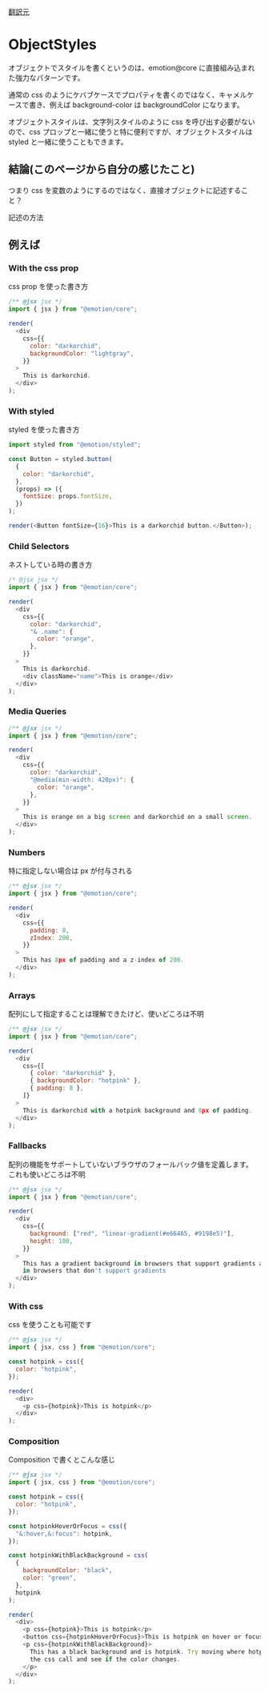 [翻訳元](https://emotion.sh/docs/object-styles)

# ObjectStyles

オブジェクトでスタイルを書くというのは、emotion@core に直接組み込まれた強力なパターンです。

通常の css のようにケバブケースでプロパティを書くのではなく、キャメルケースで書き、例えば background-color は backgroundColor になります。

オブジェクトスタイルは、文字列スタイルのように css を呼び出す必要がないので、css プロップと一緒に使うと特に便利ですが、オブジェクトスタイルは styled と一緒に使うこともできます。

## 結論(このページから自分の感じたこと)

つまり css を変数のようにするのではなく、直接オブジェクトに記述すること？

記述の方法

## 例えば

### With the css prop

css prop を使った書き方

```js
/** @jsx jsx */
import { jsx } from "@emotion/core";

render(
  <div
    css={{
      color: "darkorchid",
      backgroundColor: "lightgray",
    }}
  >
    This is darkorchid.
  </div>
);
```

### With styled

styled を使った書き方

```js
import styled from "@emotion/styled";

const Button = styled.button(
  {
    color: "darkorchid",
  },
  (props) => ({
    fontSize: props.fontSize,
  })
);

render(<Button fontSize={16}>This is a darkorchid button.</Button>);
```

### Child Selectors

ネストしている時の書き方

```js
/* @jsx jsx */
import { jsx } from "@emotion/core";

render(
  <div
    css={{
      color: "darkorchid",
      "& .name": {
        color: "orange",
      },
    }}
  >
    This is darkorchid.
    <div className="name">This is orange</div>
  </div>
);
```

### Media Queries

```js
/** @jsx jsx */
import { jsx } from "@emotion/core";

render(
  <div
    css={{
      color: "darkorchid",
      "@media(min-width: 420px)": {
        color: "orange",
      },
    }}
  >
    This is orange on a big screen and darkorchid on a small screen.
  </div>
);
```

### Numbers

特に指定しない場合は px が付与される

```js
/** @jsx jsx */
import { jsx } from "@emotion/core";

render(
  <div
    css={{
      padding: 8,
      zIndex: 200,
    }}
  >
    This has 8px of padding and a z-index of 200.
  </div>
);
```

### Arrays

配列にして指定することは理解できたけど、使いどころは不明

```js
/** @jsx jsx */
import { jsx } from "@emotion/core";

render(
  <div
    css={[
      { color: "darkorchid" },
      { backgroundColor: "hotpink" },
      { padding: 8 },
    ]}
  >
    This is darkorchid with a hotpink background and 8px of padding.
  </div>
);
```

### Fallbacks

配列の機能をサポートしていないブラウザのフォールバック値を定義します。
これも使いどころは不明

```js
/** @jsx jsx */
import { jsx } from "@emotion/core";

render(
  <div
    css={{
      background: ["red", "linear-gradient(#e66465, #9198e5)"],
      height: 100,
    }}
  >
    This has a gradient background in browsers that support gradients and is red
    in browsers that don't support gradients
  </div>
);
```

### With css

css を使うことも可能です

```js
/** @jsx jsx */
import { jsx, css } from "@emotion/core";

const hotpink = css({
  color: "hotpink",
});

render(
  <div>
    <p css={hotpink}>This is hotpink</p>
  </div>
);
```

### Composition

Composition で書くとこんな感じ

```js
/** @jsx jsx */
import { jsx, css } from "@emotion/core";

const hotpink = css({
  color: "hotpink",
});

const hotpinkHoverOrFocus = css({
  "&:hover,&:focus": hotpink,
});

const hotpinkWithBlackBackground = css(
  {
    backgroundColor: "black",
    color: "green",
  },
  hotpink
);

render(
  <div>
    <p css={hotpink}>This is hotpink</p>
    <button css={hotpinkHoverOrFocus}>This is hotpink on hover or focus</button>
    <p css={hotpinkWithBlackBackground}>
      This has a black background and is hotpink. Try moving where hotpink is in
      the css call and see if the color changes.
    </p>
  </div>
);
```
